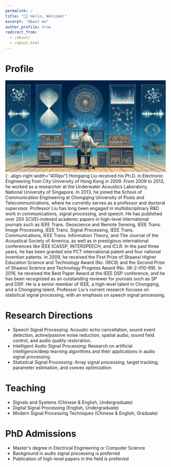```yaml
---
permalink: /
title: "👋🏼 Hello, Welcome!"
excerpt: "About me"
author_profile: true
redirect_from: 
  - /about/
  - /about.html
---
```






# Profile 
![Illustration of combining vision and language modalities](/images/pp.png){: .align-right width="400px"}
Hongqing Liu received his Ph.D. in Electronic Engineering from City University of Hong Kong in 2009. From 2009 to 2013, he worked as a researcher at the Underwater Acoustics Laboratory, National University of Singapore. In 2013, he joined the School of Communication Engineering at Chongqing University of Posts and Telecommunications, where he currently serves as a professor and doctoral supervisor. Professor Liu has long been engaged in multidisciplinary R&D work in communications, signal processing, and speech. He has published over 200 SCI/EI-indexed academic papers in high-level international journals such as IEEE Trans. Geoscience and Remote Sensing, IEEE Trans. Image Processing, IEEE Trans. Signal Processing, IEEE Trans. Communications, IEEE Trans. Information Theory, and The Journal of the Acoustical Society of America, as well as in prestigious international conferences like IEEE ICASSP, INTERSPEECH, and ICLR. In the past three years, he has been granted one PCT international patent and four national invention patents. In 2009, he received the First Prize of Shaanxi Higher Education Science and Technology Award (No. 06C8) and the Second Prize of Shaanxi Science and Technology Progress Award (No. 06-2-010-R9). In 2016, he received the Best Paper Award at the IEEE DSP conference, and he has been recognized as an outstanding reviewer for journals such as SP and DSP. He is a senior member of IEEE, a high-level talent in Chongqing, and a Chongqing talent. Professor Liu's current research focuses on statistical signal processing, with an emphasis on speech signal processing. 
 
  
 # Research Directions
    
  - Speech Signal Processing: Acoustic echo cancellation, sound event detection, active/passive noise reduction, spatial audio, sound field control, and audio quality restoration. 
  - Intelligent Audio Signal Processing: Research on artificial intelligence/deep learning algorithms and their applications in audio signal processing. 
  - Statistical Signal Processing: Array signal processing, target tracking, parameter estimation, and convex optimization. 
  

 # Teaching 
    
  - Signals and Systems (Chinese & English, Undergraduate) 
  - Digital Signal Processing (English, Undergraduate) 
  - Modern Signal Processing Techniques (Chinese & English, Graduate) 
   

# PhD Admissions 
  - Master's degree in Electrical Engineering or Computer Science
  - Background in audio signal processing is preferred
  - Publication of high-level papers in the field is preferred


 


